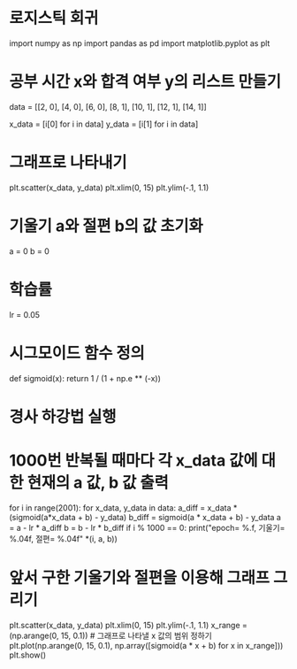 # 로지스틱 회귀

import numpy as np
import pandas as pd
import matplotlib.pyplot as plt

# 공부 시간 x와 합격 여부 y의 리스트 만들기
data = [[2, 0], [4, 0], [6, 0], [8, 1], [10, 1], [12, 1], [14, 1]]

x_data = [i[0] for i in data]
y_data = [i[1] for i in data]

# 그래프로 나타내기
plt.scatter(x_data, y_data)
plt.xlim(0, 15)
plt.ylim(-.1, 1.1)

# 기울기 a와 절편 b의 값 초기화
a = 0
b = 0

# 학습률
lr = 0.05

# 시그모이드 함수 정의
def sigmoid(x):
  return 1 / (1 + np.e ** (-x))

# 경사 하강법 실행
# 1000번 반복될 때마다 각 x_data 값에 대한 현재의 a 값, b 값 출력
for i in range(2001):
  for x_data, y_data in data:
    a_diff = x_data * (sigmoid(a*x_data + b) - y_data)
    b_diff = sigmoid(a * x_data + b) - y_data
    a = a - lr * a_diff
    b = b - lr * b_diff
    if i % 1000 == 0:
      print("epoch= %.f, 기울기= %.04f, 절편= %.04f" *(i, a, b))

# 앞서 구한 기울기와 절편을 이용해 그래프 그리기
plt.scatter(x_data, y_data)
plt.xlim(0, 15)
plt.ylim(-.1, 1.1)
x_range = (np.arange(0, 15, 0.1)) # 그래프로 나타낼 x 값의 범위 정하기
plt.plot(np.arange(0, 15, 0.1), np.array([sigmoid(a * x + b) for x in x_range]))
plt.show()
